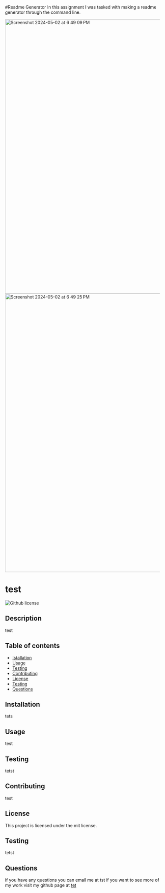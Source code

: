 #Readme Generator
In this assignment I was tasked with making a readme generator through the command line.

<img width="893" alt="Screenshot 2024-05-02 at 6 49 09 PM" src="https://github.com/rogretheekyogre/Readme-generator/assets/159403086/f37ff737-6d72-4441-8408-8b9def281743">


<img width="906" alt="Screenshot 2024-05-02 at 6 49 25 PM" src="https://github.com/rogretheekyogre/Readme-generator/assets/159403086/99744b68-0bee-4280-9400-bd7f4e05b6df">



















# test
 ![Github license](https://img.shields.io/badge/license-mit-blue.svg)

## Description
test

## Table of contents
- [Istallation](#installation)
- [Usage](#usage)
- [Testing](#testing)
- [Contributing](#contributing)
- [License](#license)
- [Testing](#testing)
- [Questions](#questions)

## Installation
tets

## Usage
test

## Testing
tetst

## Contributing
test

## License
This project is licensed under the mit license.

## Testing
tetst

## Questions
if you have any questions you can email me at tst
if you want to see more of my work visit my github page at [tet](https://github.com/tet)
